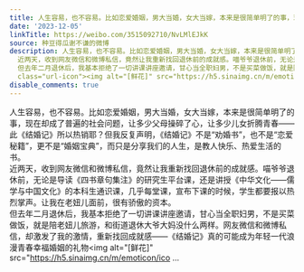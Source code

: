 ```yaml
---
title: 人生容易，也不容易。比如恋爱婚姻，男大当婚，女大当嫁，本来是很简单明了的事，现在却成了普遍的社会问题，让多少父母操碎了心，让多少儿女折腾青春——此《结...
date: '2023-12-05'
linkTitle: https://weibo.com/3515092710/NvLMlEJkK
source: 种豆得瓜谢不谦的微博
description: 人生容易，也不容易。比如恋爱婚姻，男大当婚，女大当嫁，本来是很简单明了的事，现在却成了普遍的社会问题，让多少父母操碎了心，让多少儿女折腾青春——此《结婚记》所以热销耶？但我反复声明，《结婚记》不是“劝婚书”，也不是“恋爱秘籍”，更不是“婚姻宝典”，而只是分享我们的人生，是教人快乐、热爱生活的书。<br>
  近两天，收到网友微信和微博私信，竟然让我重新找回退休前的成就感。喵爷爷退休前，无论是导读《四书章句集注》的研究生平台课，还是讲授《中华文化——儒学与中国文化》的本科生通识课，几乎每堂课，宣布下课的时候，学生都要报以热烈掌声。让我在老妞儿面前，很有骄傲的资本。<br>
  但去年二月退休后，我基本拒绝了一切讲课讲座邀请，甘心当全职妇男，不是买菜做饭，就是陪老妞儿旅游，和街道退休大爷大妈没什么两样。网友微信和微博私信，却激发了我的激情，重新找回成就感——《结婚记》真的可能成为年轻一代浪漫青春幸福婚姻的礼物<span
  class="url-icon"><img alt="[鲜花]" src="https://h5.sinaimg.cn/m/emoticon/ico ...
disable_comments: true
---
```

人生容易，也不容易。比如恋爱婚姻，男大当婚，女大当嫁，本来是很简单明了的事，现在却成了普遍的社会问题，让多少父母操碎了心，让多少儿女折腾青春——此《结婚记》所以热销耶？但我反复声明，《结婚记》不是“劝婚书”，也不是“恋爱秘籍”，更不是“婚姻宝典”，而只是分享我们的人生，是教人快乐、热爱生活的书。<br> 近两天，收到网友微信和微博私信，竟然让我重新找回退休前的成就感。喵爷爷退休前，无论是导读《四书章句集注》的研究生平台课，还是讲授《中华文化——儒学与中国文化》的本科生通识课，几乎每堂课，宣布下课的时候，学生都要报以热烈掌声。让我在老妞儿面前，很有骄傲的资本。<br> 但去年二月退休后，我基本拒绝了一切讲课讲座邀请，甘心当全职妇男，不是买菜做饭，就是陪老妞儿旅游，和街道退休大爷大妈没什么两样。网友微信和微博私信，却激发了我的激情，重新找回成就感——《结婚记》真的可能成为年轻一代浪漫青春幸福婚姻的礼物<span class="url-icon"><img alt="[鲜花]" src="https://h5.sinaimg.cn/m/emoticon/ico ...